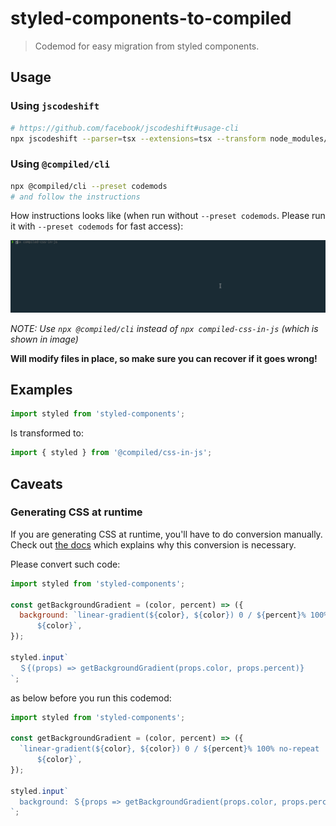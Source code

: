 # styled-components-to-compiled

> Codemod for easy migration from styled components.

## Usage

### Using `jscodeshift`

```bash
# https://github.com/facebook/jscodeshift#usage-cli
npx jscodeshift --parser=tsx --extensions=tsx --transform node_modules/@compiled/css-in-js/dist/codemods/styled-components-to-compiled src
```

### Using `@compiled/cli`

```bash
npx @compiled/cli --preset codemods
# and follow the instructions
```

How instructions looks like (when run without `--preset codemods`. Please run it with `--preset codemods` for fast access):

![styled-components-to-compiled cli](./assets/styled-components-to-compiled-cli.gif)

_NOTE: Use `npx @compiled/cli` instead of `npx compiled-css-in-js` (which is shown in image)_

**Will modify files in place, so make sure you can recover if it goes wrong!**

## Examples

```javascript
import styled from 'styled-components';
```

Is transformed to:

```javascript
import { styled } from '@compiled/css-in-js';
```

## Caveats

### Generating CSS at runtime

If you are generating CSS at runtime, you'll have to do conversion manually. Check out [the docs](https://compiledcssinjs.com/docs/migrating#generating-css-at-runtime) which explains why this conversion is necessary.

Please convert such code:

```javascript
import styled from 'styled-components';

const getBackgroundGradient = (color, percent) => ({
  background: `linear-gradient(${color}, ${color}) 0 / ${percent}% 100% no-repeat
      ${color}`,
});

styled.input`
  ＄{(props) => getBackgroundGradient(props.color, props.percent)}
`;
```

as below before you run this codemod:

```javascript
import styled from 'styled-components';

const getBackgroundGradient = (color, percent) => ({
  `linear-gradient(${color}, ${color}) 0 / ${percent}% 100% no-repeat
      ${color}`,
});

styled.input`
  background: ＄{props => getBackgroundGradient(props.color, props.percent)};
`;
```
